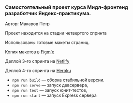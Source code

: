 ### Самостоятельный проект курса Мидл-фронтенд разработчик Яндекс-практикума.

Автор: Макаров Петр

Проект находится на стадии четвертого спринта

Использованы готовые макеты страниц.

Копия макетов в [Figm'е](https://www.figma.com/file/TWQdhhQvEP03kNrEEModLa/Chat_external_link-(Copy)?node-id=0%3A1)

Деплой 3-го спринта на [Netlify](https://amazing-choux-70568c.netlify.app/)

Деплой 4-го спринта на [Heroku](https://practicum-spa-app.herokuapp.com/)


- `npm run build` — сборка стабильной версии.
- `npm run serve` — запуск девсервера,
- `npm run test` — запуск юнит-тестов,
- `npm run start` — запуск Express сервера
